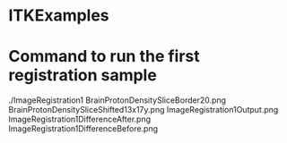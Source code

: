 # ITKExamples
# Command to run the first registration sample
./ImageRegistration1 BrainProtonDensitySliceBorder20.png BrainProtonDensitySliceShifted13x17y.png ImageRegistration1Output.png ImageRegistration1DifferenceAfter.png ImageRegistration1DifferenceBefore.png
